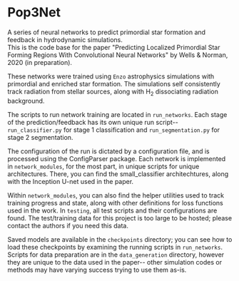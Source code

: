 # Pop3Net
A series of neural networks to predict primordial star formation and feedback in hydrodynamic simulations.  
This is the code base for the paper "Predicting Localized Primordial Star Forming Regions With Convolutional Neural Networks" 
by Wells & Norman, 2020 (in preparation).

These networks were trained using ```Enzo``` astrophysics simulations with primordial and enriched star 
formation.  The simulations self consistently track radiation from stellar sources, along with H$_2$ 
dissociating radiation background.  

The scripts to run network training are located in ```run_networks```.  Each stage of the prediction/feedback 
has its own unique run script--```run_classifier.py``` for stage 1 classification and ```run_segmentation.py``` for 
stage 2 segmentation.  

The configuration of the run is dictated by a configuration file, and is processed using the ConfigParser package.
Each network is implemented in ```network_modules```, for the most part, in unique scripts for unique architectures.
There, you can find the small_classifier architechtures, along with the Inception U-net used in the paper.

Within ```network_modules```, you can also find the helper utilities used to track training progress and state, along with other definitions
for loss functions used in the work. In ```testing```, all test scripts and their configurations are found.  The test/training data for this 
project is too large to be hosted; please contact the authors if you need this data.

Saved models are available in the ```checkpoints``` directory; you can see how to load these checkpoints by examining the running scripts in 
```run_networks```.  Scripts for data preparation are in the ```data_generation``` directory, however they are unique to the data used in the paper--
other simulation codes or methods may have varying success trying to use them as-is.
